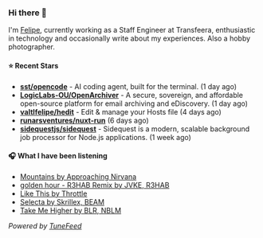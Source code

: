 ### Hi there 👋

I'm [Felipe](https://felipevm.com), currently working as a Staff Engineer at Transfeera, enthusiastic in technology and occasionally write about my experiences. Also a hobby photographer.

#### ⭐ Recent Stars
- **[sst/opencode](https://github.com/sst/opencode)** - AI coding agent, built for the terminal. (1 day ago)
- **[LogicLabs-OU/OpenArchiver](https://github.com/LogicLabs-OU/OpenArchiver)** - A secure, sovereign, and affordable open-source platform for email archiving and eDiscovery. (1 day ago)
- **[valtlfelipe/hedit](https://github.com/valtlfelipe/hedit)** - Edit &amp; manage your Hosts file (4 days ago)
- **[runarsventures/nuxt-run](https://github.com/runarsventures/nuxt-run)** (6 days ago)
- **[sidequestjs/sidequest](https://github.com/sidequestjs/sidequest)** - Sidequest is a modern, scalable background job processor for Node.js applications. (1 week ago)

#### 🎧 What I have been listening
- [Mountains by Approaching Nirvana](https://open.spotify.com/track/3Qd7Ew8Ziax7JSsUa0pX4i)
- [golden hour - R3HAB Remix by JVKE, R3HAB](https://open.spotify.com/track/5Hk5evSK4PAWQ9iLeochx6)
- [Like This by Throttle](https://open.spotify.com/track/0D9z6DQ7UBnp7sPv3y3cgV)
- [Selecta by Skrillex, BEAM](https://open.spotify.com/track/2nBswif1hr0AS3ialfIRgy)
- [Take Me Higher by BLR, NBLM](https://open.spotify.com/track/4kDyJVeJYDe1rJ8yQY2Dal)

_Powered by [TuneFeed](https://tunefeed.app?ref=github.com)_
